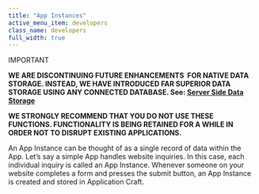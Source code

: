 ```yaml
---
title: "App Instances"
active_menu_item: developers
class_name: developers
full_width: true
---
```



IMPORTANT

**WE ARE DISCONTINUING FUTURE ENHANCEMENTS  FOR NATIVE DATA STORAGE. INSTEAD, WE HAVE INTRODUCED FAR SUPERIOR DATA STORAGE USING ANY CONNECTED DATABASE. See: [Server Side Data Storage](/developers/user-guide/product-guide/data-storage/server-side-data-storage/)**

**WE STRONGLY RECOMMEND THAT YOU DO NOT USE THESE FUNCTIONS. FUNCTIONALITY IS BEING RETAINED FOR A WHILE IN ORDER NOT TO DISRUPT EXISTING APPLICATIONS.**

An App Instance can be thought of as a single record of data within the App. Let’s say a simple App handles website inquiries. In this case, each individual inquiry is called an App Instance. Whenever someone on your website completes a form and presses the submit button, an App Instance is created and stored in Application Craft.

